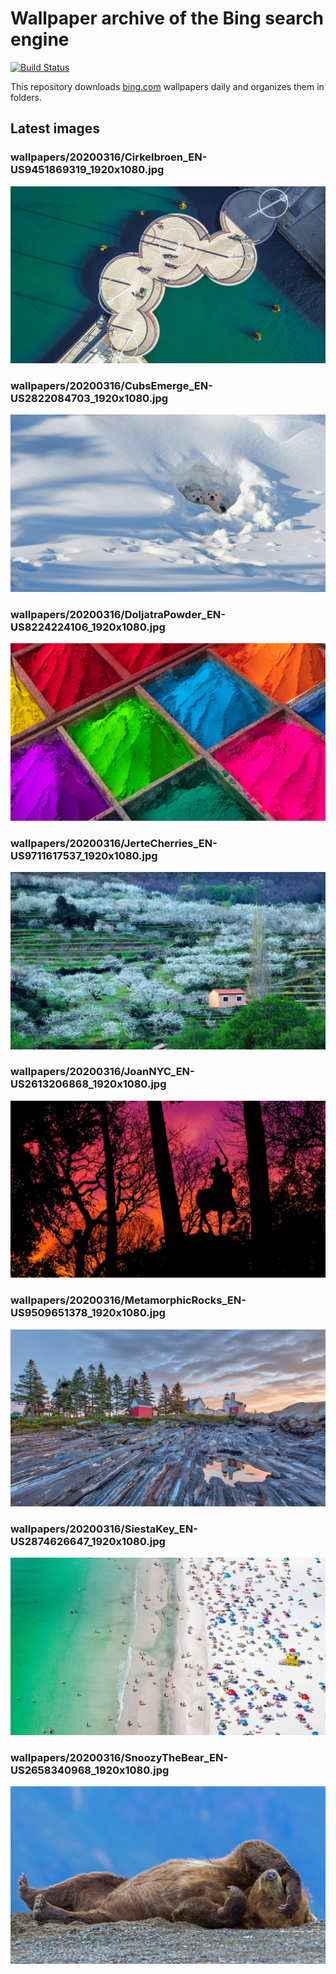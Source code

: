 # Wallpaper archive of the Bing search engine

[![Build Status](https://travis-ci.org/kijart/bing-daily-images-dl.svg?branch=wallpapers)](https://travis-ci.org/kijart/bing-daily-images-dl)

This repository downloads [bing.com](https://www.bing.com) wallpapers daily and organizes them in folders.

## Latest images

<!-- Wallpapers -->

### wallpapers/20200316/Cirkelbroen_EN-US9451869319_1920x1080.jpg

![wallpapers/20200316/Cirkelbroen_EN-US9451869319_1920x1080.jpg](wallpapers/20200316/Cirkelbroen_EN-US9451869319_1920x1080.jpg)

### wallpapers/20200316/CubsEmerge_EN-US2822084703_1920x1080.jpg

![wallpapers/20200316/CubsEmerge_EN-US2822084703_1920x1080.jpg](wallpapers/20200316/CubsEmerge_EN-US2822084703_1920x1080.jpg)

### wallpapers/20200316/DoljatraPowder_EN-US8224224106_1920x1080.jpg

![wallpapers/20200316/DoljatraPowder_EN-US8224224106_1920x1080.jpg](wallpapers/20200316/DoljatraPowder_EN-US8224224106_1920x1080.jpg)

### wallpapers/20200316/JerteCherries_EN-US9711617537_1920x1080.jpg

![wallpapers/20200316/JerteCherries_EN-US9711617537_1920x1080.jpg](wallpapers/20200316/JerteCherries_EN-US9711617537_1920x1080.jpg)

### wallpapers/20200316/JoanNYC_EN-US2613206868_1920x1080.jpg

![wallpapers/20200316/JoanNYC_EN-US2613206868_1920x1080.jpg](wallpapers/20200316/JoanNYC_EN-US2613206868_1920x1080.jpg)

### wallpapers/20200316/MetamorphicRocks_EN-US9509651378_1920x1080.jpg

![wallpapers/20200316/MetamorphicRocks_EN-US9509651378_1920x1080.jpg](wallpapers/20200316/MetamorphicRocks_EN-US9509651378_1920x1080.jpg)

### wallpapers/20200316/SiestaKey_EN-US2874626647_1920x1080.jpg

![wallpapers/20200316/SiestaKey_EN-US2874626647_1920x1080.jpg](wallpapers/20200316/SiestaKey_EN-US2874626647_1920x1080.jpg)

### wallpapers/20200316/SnoozyTheBear_EN-US2658340968_1920x1080.jpg

![wallpapers/20200316/SnoozyTheBear_EN-US2658340968_1920x1080.jpg](wallpapers/20200316/SnoozyTheBear_EN-US2658340968_1920x1080.jpg)

